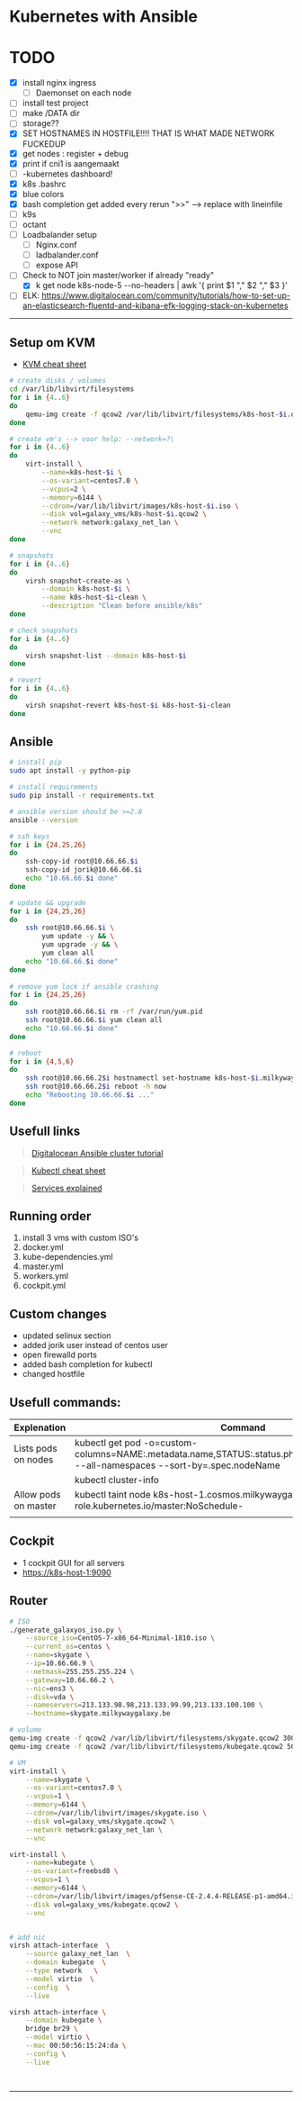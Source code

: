 # Kubernetes with Ansible

# TODO

- [x] install nginx ingress
  - [ ] Daemonset on each node
- [ ] install test project
- [ ] make /DATA dir
- [ ] storage??
- [x] SET HOSTNAMES IN HOSTFILE!!!! THAT IS WHAT MADE NETWORK FUCKEDUP
- [x] get nodes : register + debug
- [x] print if cni1 is aangemaakt
- [ ] -kubernetes dashboard!
- [x] k8s .bashrc
- [x] blue colors
- [x] bash completion get added every rerun ">>" --> replace with lineinfile
- [ ] k9s
- [ ] octant
- [ ] Loadbalander setup
  - [ ] Nginx.conf
  - [ ] ladbalander.conf
  - [ ] expose API
- [ ] Check to NOT join master/worker if already "ready"
  - [x] k get node k8s-node-5 --no-headers | awk '{ print $1 "," $2 "," $3 }'
- [ ] ELK: https://www.digitalocean.com/community/tutorials/how-to-set-up-an-elasticsearch-fluentd-and-kibana-efk-logging-stack-on-kubernetes

---

## Setup om KVM

- [KVM cheat sheet](https://www.techotopia.com/index.php/Installing_a_KVM_Guest_OS_from_the_Command-line_(virt-install))

```bash
# create disks / volumes
cd /var/lib/libvirt/filesystems
for i in {4..6}
do
    qemu-img create -f qcow2 /var/lib/libvirt/filesystems/k8s-host-$i.qcow2 50G
done

# create vm's --> voor help: --network=?\
for i in {4..6}
do
    virt-install \
        --name=k8s-host-$i \
        --os-variant=centos7.0 \
        --vcpus=2 \
        --memory=6144 \
        --cdrom=/var/lib/libvirt/images/k8s-host-$i.iso \
        --disk vol=galaxy_vms/k8s-host-$i.qcow2 \
        --network network:galaxy_net_lan \
        --vnc
done

# snapshots
for i in {4..6}
do
    virsh snapshot-create-as \
        --domain k8s-host-$i \
        --name k8s-host-$i-clean \
        --description "Clean before ansible/k8s"
done

# check snapshots
for i in {4..6}
do
    virsh snapshot-list --domain k8s-host-$i
done

# revert
for i in {4..6}
do
    virsh snapshot-revert k8s-host-$i k8s-host-$i-clean
done

```

## Ansible

```bash
# install pip
sudo apt install -y python-pip

# install requirements
sudo pip install -r requirements.txt

# ansible version should be >=2.8
ansible --version

# ssh keys
for i in {24,25,26}
do
    ssh-copy-id root@10.66.66.$i
    ssh-copy-id jorik@10.66.66.$i
    echo "10.66.66.$i done"
done

# update && upgrade
for i in {24,25,26}
do
    ssh root@10.66.66.$i \
        yum update -y && \
        yum upgrade -y && \
        yum clean all
    echo "10.66.66.$i done"
done
  
# remove yum lock if ansible crashing
for i in {24,25,26}
do
    ssh root@10.66.66.$i rm -rf /var/run/yum.pid
    ssh root@10.66.66.$i yum clean all
    echo "10.66.66.$i done"
done

# reboot
for i in {4,5,6}
do
    ssh root@10.66.66.2$i hostnamectl set-hostname k8s-host-$i.milkywaygalaxy.be
    ssh root@10.66.66.2$i reboot -h now
    echo "Rebooting 10.66.66.$i ..."
done


```




## Usefull links

> [Digitalocean Ansible cluster tutorial](https://www.digitalocean.com/community/tutorials/how-to-create-a-kubernetes-cluster-using-kubeadm-on-centos-7)

> [Kubectl cheat sheet](https://kubernetes.io/docs/reference/kubectl/cheatsheet/)

> [Services explained](https://www.youtube.com/watch?v=5lzUpDtmWgM)


## Running order

1) install 3 vms with custom ISO's
2) docker.yml
3) kube-dependencies.yml
4) master.yml
5) workers.yml
6) cockpit.yml

## Custom changes
- updated selinux section
- added jorik user instead of centos user
- open firewalld ports
- added bash completion for kubectl
- changed hostfile

## Usefull commands:

| Explenation | Command |
| --- | --- |
| Lists pods on nodes | kubectl get pod -o=custom-columns=NAME:.metadata.name,STATUS:.status.phase,NODE:.spec.nodeName --all-namespaces --sort-by=.spec.nodeName | 
| | kubectl cluster-info |
| Allow pods on master | kubectl taint node k8s-host-1.cosmos.milkywaygalaxy.be node-role.kubernetes.io/master:NoSchedule- |
| | |


## Cockpit

- 1 cockpit GUI for all servers
- [https://k8s-host-1:9090](https://k8s-host-1:9090)


## Router
```bash
# ISO
./generate_galaxyos_iso.py \
    --source_iso=CentOS-7-x86_64-Minimal-1810.iso \
    --current_os=centos \
    --name=skygate \
    --ip=10.66.66.9 \
    --netmask=255.255.255.224 \
    --gateway=10.66.66.2 \
    --nic=ens3 \
    --disk=vda \
    --nameservers=213.133.98.98,213.133.99.99,213.133.100.100 \
    --hostname=skygate.milkywaygalaxy.be

# volume
qemu-img create -f qcow2 /var/lib/libvirt/filesystems/skygate.qcow2 30G
qemu-img create -f qcow2 /var/lib/libvirt/filesystems/kubegate.qcow2 50G

# VM
virt-install \
    --name=skygate \
    --os-variant=centos7.0 \
    --vcpus=1 \
    --memory=6144 \
    --cdrom=/var/lib/libvirt/images/skygate.iso \
    --disk vol=galaxy_vms/skygate.qcow2 \
    --network network:galaxy_net_lan \
    --vnc

virt-install \
    --name=kubegate \
    --os-variant=freebsd8 \
    --vcpus=1 \
    --memory=6144 \
    --cdrom=/var/lib/libvirt/images/pfSense-CE-2.4.4-RELEASE-p1-amd64.iso \
    --disk vol=galaxy_vms/kubegate.qcow2 \
    --vnc


# add nic
virsh attach-interface  \
    --source galaxy_net_lan  \
    --domain kubegate  \
    --type network   \
    --model virtio  \
    --config  \
    --live

virsh attach-interface \
    --domain kubegate \
    bridge br29 \
    --model virtio \
    --mac 00:50:56:15:24:da \
    --config \
    --live

    


```



---

